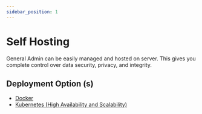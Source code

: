 ```yaml
---
sidebar_position: 1
---
```


# Self Hosting

General Admin can be easily managed and hosted on server. This gives you complete control over data security, privacy, and integrity.

## Deployment Option (s)

- [Docker](./Docker/Docker.md)
- [Kubernetes (High Availability and Scalability)](./Kubernetes-k8s/)
